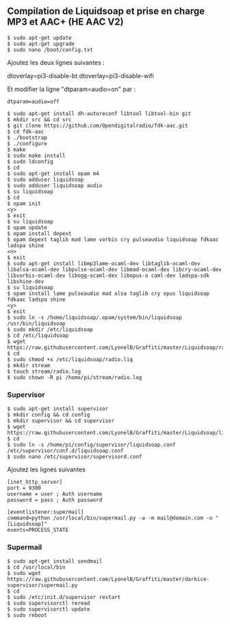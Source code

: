 ## Compilation de Liquidsoap et prise en charge MP3 et AAC+ (HE AAC V2)   
    $ sudo apt-get update
    $ sudo apt-get upgrade
    $ sudo nano /boot/config.txt

Ajoutez les deux lignes suivantes :

   dtoverlay=pi3-disable-bt
   dtoverlay=pi3-disable-wifi
    
Et modifier la ligne "dtparam=audio=on" par :

    dtparam=audio=off

    $ sudo apt-get install dh-autoreconf libtool libtool-bin git   
    $ mkdir src && cd src
    $ git clone https://github.com/Opendigitalradio/fdk-aac.git
    $ cd fdk-aac
    $ ./bootstrap
    $ ./configure
    $ make
    $ sudo make install
    $ sudo ldconfig
    $ cd
    $ sudo apt-get install opam m4
    $ sudo adduser liquidsoap
    $ sudo adduser liquidsoap audio
    $ su liquidsoap
    $ cd
    $ opam init
    <y>
    $ exit
    $ su liquidsoap
    $ opam update
    $ opam install depext
    $ opam depext taglib mad lame vorbis cry pulseaudio liquidsoap fdkaac ladspa shine
    <n>
    $ exit
    $ sudo apt-get install libmp3lame-ocaml-dev libtaglib-ocaml-dev libalsa-ocaml-dev libpulse-ocaml-dev libmad-ocaml-dev libcry-ocaml-dev libvorbis-ocaml-dev libogg-ocaml-dev libopus-o caml-dev ladspa-sdk libshine-dev
    $ su liquidsoap
    $ opam install lame pulseaudio mad alsa taglib cry opus liquidsoap fdkaac ladspa shine
    <y>
    $ exit
    $ sudo ln -s /home/liquidsoap/.opam/system/bin/liquidsoap /usr/bin/liquidsoap
    $ sudo mkdir /etc/liquidsoap
    $ cd /etc/liquidsoap
    $ wget https://raw.githubusercontent.com/LyonelB/Graffiti/master/Liquidsoap/radio.liq
    $ cd
    $ sudo chmod +x /etc/liquidsoap/radio.liq
    $ mkdir stream
    $ touch stream/radio.log
    $ sudo chown -R pi /home/pi/stream/radio.log
    
### Supervisor

    $ sudo apt-get install supervisor
    $ mkdir config && cd config
    $ mkdir supervisor && cd supervisor
    $ wget https://raw.githubusercontent.com/LyonelB/Graffiti/master/Liquidsoap/liquidsoap.conf
    $ cd
    $ sudo ln -s /home/pi/config/supervisor/liquidsoap.conf /etc/supervisor/conf.d/liquidsoap.conf
    $ sudo nano /etc/supervisor/supervisord.conf    

Ajoutez les lignes suivantes

    [inet_http_server]
    port = 9300
    username = user ; Auth username
    password = pass ; Auth password

    [eventlistener:supermail]
    command=python /usr/local/bin/supermail.py -a -m mail@domain.com -o "[Liquidsoap]"
    events=PROCESS_STATE

### Supermail

    $ sudo apt-get install sendmail
    $ cd /usr/local/bin
    $ sudo wget https://raw.githubusercontent.com/LyonelB/Graffiti/master/darkice-supervisor/supermail.py
    $ cd
    $ sudo /etc/init.d/supervisor restart
    $ sudo supervisorctl reread
    $ sudo supervisorctl update
    $ sudo reboot
